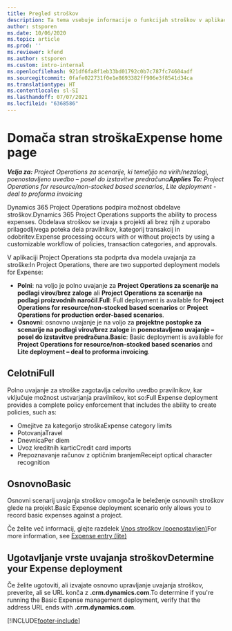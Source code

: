 ```yaml
---
title: Pregled stroškov
description: Ta tema vsebuje informacije o funkcijah stroškov v aplikaciji Project Operations.
author: stsporen
ms.date: 10/06/2020
ms.topic: article
ms.prod: ''
ms.reviewer: kfend
ms.author: stsporen
ms.custom: intro-internal
ms.openlocfilehash: 921df6fa8f1eb33bd01792c0b7c787fc74604adf
ms.sourcegitcommit: 0fafe022731f0e1e8693382ff906e3f8541d34ca
ms.translationtype: HT
ms.contentlocale: sl-SI
ms.lasthandoff: 07/07/2021
ms.locfileid: "6368586"
---
```

# <a name="expense-home-page"></a><span data-ttu-id="21c6a-103">Domača stran stroška</span><span class="sxs-lookup"><span data-stu-id="21c6a-103">Expense home page</span></span>

<span data-ttu-id="21c6a-104">_**Velja za:** Project Operations za scenarije, ki temeljijo na virih/nezalogi, poenostavljeno uvedbo – posel do izstavitve predračuna_</span><span class="sxs-lookup"><span data-stu-id="21c6a-104">_**Applies To:** Project Operations for resource/non-stocked based scenarios, Lite deployment - deal to proforma invoicing_</span></span>


<span data-ttu-id="21c6a-105">Dynamics 365 Project Operations podpira možnost obdelave stroškov.</span><span class="sxs-lookup"><span data-stu-id="21c6a-105">Dynamics 365 Project Operations supports the ability to process expenses.</span></span> <span data-ttu-id="21c6a-106">Obdelava stroškov se izvaja s projekti ali brez njih z uporabo prilagodljivega poteka dela pravilnikov, kategorij transakcij in odobritev.</span><span class="sxs-lookup"><span data-stu-id="21c6a-106">Expense processing occurs with or without projects by using a customizable workflow of policies, transaction categories, and approvals.</span></span>

<span data-ttu-id="21c6a-107">V aplikaciji Project Operations sta podprta dva modela uvajanja za stroške:</span><span class="sxs-lookup"><span data-stu-id="21c6a-107">In Project Operations, there are two supported deployment models for Expense:</span></span> 

- <span data-ttu-id="21c6a-108">**Polni**: na voljo je polno uvajanje za **Project Operations za scenarije na podlagi virov/brez zaloge** ali **Project Operations za scenarije na podlagi proizvodnih naročil**.</span><span class="sxs-lookup"><span data-stu-id="21c6a-108">**Full**: Full deployment is available for **Project Operations for resource/non-stocked based scenarios** or **Project Operations for production order-based scenarios**.</span></span>
- <span data-ttu-id="21c6a-109">**Osnovni**: osnovno uvajanje je na voljo za **projektne postopke za scenarije na podlagi virov/brez zaloge** in **poenostavljeno uvajanje – posel do izstavitve predračuna**.</span><span class="sxs-lookup"><span data-stu-id="21c6a-109">**Basic**: Basic deployment is available for **Project Operations for resource/non-stocked based scenarios** and **Lite deployment – deal to proforma invoicing**.</span></span>

## <a name="full"></a><span data-ttu-id="21c6a-110">Celotni</span><span class="sxs-lookup"><span data-stu-id="21c6a-110">Full</span></span> 
<span data-ttu-id="21c6a-111">Polno uvajanje za stroške zagotavlja celovito uvedbo pravilnikov, kar vključuje možnost ustvarjanja pravilnikov, kot so:</span><span class="sxs-lookup"><span data-stu-id="21c6a-111">Full Expense deployment provides a complete policy enforcement that includes the ability to create policies, such as:</span></span>

  - <span data-ttu-id="21c6a-112">Omejitve za kategorijo stroška</span><span class="sxs-lookup"><span data-stu-id="21c6a-112">Expense category limits</span></span>
  - <span data-ttu-id="21c6a-113">Potovanja</span><span class="sxs-lookup"><span data-stu-id="21c6a-113">Travel</span></span>
  - <span data-ttu-id="21c6a-114">Dnevnica</span><span class="sxs-lookup"><span data-stu-id="21c6a-114">Per diem</span></span>
  - <span data-ttu-id="21c6a-115">Uvoz kreditnih kartic</span><span class="sxs-lookup"><span data-stu-id="21c6a-115">Credit card imports</span></span>
  - <span data-ttu-id="21c6a-116">Prepoznavanje računov z optičnim branjem</span><span class="sxs-lookup"><span data-stu-id="21c6a-116">Receipt optical character recognition</span></span>

## <a name="basic"></a><span data-ttu-id="21c6a-117">Osnovno</span><span class="sxs-lookup"><span data-stu-id="21c6a-117">Basic</span></span> 
<span data-ttu-id="21c6a-118">Osnovni scenarij uvajanja stroškov omogoča le beleženje osnovnih stroškov glede na projekt.</span><span class="sxs-lookup"><span data-stu-id="21c6a-118">Basic Expense deployment scenario only allows you to record basic expenses against a project.</span></span> 

<span data-ttu-id="21c6a-119">Če želite več informacij, glejte razdelek [Vnos stroškov (poenostavljen)](basic-expense.md)</span><span class="sxs-lookup"><span data-stu-id="21c6a-119">For more information, see [Expense entry (lite)](basic-expense.md)</span></span>

## <a name="determine-your-expense-deployment"></a><span data-ttu-id="21c6a-120">Ugotavljanje vrste uvajanja stroškov</span><span class="sxs-lookup"><span data-stu-id="21c6a-120">Determine your Expense deployment</span></span>
<span data-ttu-id="21c6a-121">Če želite ugotoviti, ali izvajate osnovno upravljanje uvajanja stroškov, preverite, ali se URL konča z **.crm.dynamics.com**.</span><span class="sxs-lookup"><span data-stu-id="21c6a-121">To determine if you're running the Basic Expense management deployment, verify that the address URL ends with **.crm.dynamics.com**.</span></span> 


[!INCLUDE[footer-include](../includes/footer-banner.md)]